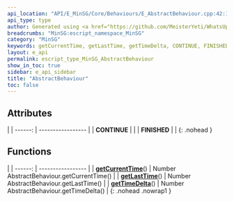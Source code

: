 ```yaml
---
api_location: "API/E_MinSG/Core/Behaviours/E_AbstractBehaviour.cpp:42:18"
api_type: type
author: Generated using <a href="https://github.com/MeisterYeti/WhatsUpDoc">WhatsUpDoc</a>
breadcrumbs: "MinSG:escript_namespace_MinSG"
category: "MinSG"
keywords: getCurrentTime, getLastTime, getTimeDelta, CONTINUE, FINISHED
layout: e_api
permalink: escript_type_MinSG_AbstractBehaviour
show_in_toc: true
sidebar: e_api_sidebar
title: "AbstractBehaviour"
toc: false
---
```


## Attributes

|
| ------: | ----------------- |
| **CONTINUE** | |
| **FINISHED** | |
{: .nohead }
## Functions

|
| ------: | ----------------- |
| **[getCurrentTime](classMinSG_1_1AbstractBehaviour#classMinSG_1_1AbstractBehaviour_1ae3f865b4747b68afd509249c112fcf9d)**() | Number AbstractBehaviour.getCurrentTime() |
| **[getLastTime](classMinSG_1_1AbstractBehaviour#classMinSG_1_1AbstractBehaviour_1a5b3d2b979987c1a11611ed7b7e94b474)**() | Number AbstractBehaviour.getLastTime() |
| **[getTimeDelta](classMinSG_1_1AbstractBehaviour#classMinSG_1_1AbstractBehaviour_1a1b0cea4c0393fc3a8521bdaeb9fea5be)**() | Number AbstractBehaviour.getTimeDelta() |
{: .nohead .nowrap1 }
